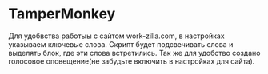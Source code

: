# TamperMonkey
Для удобвства работыы с сайтом work-zilla.com, в настройках указываем ключевые слова. Скрипт будет подсвечивать слова и выделять блок, где эти слова встретились.
Так же для удобство создано голосовое оповещение(не забудьте включить в настройках для сайта). 
